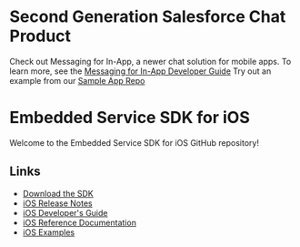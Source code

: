 # Second Generation Salesforce Chat Product
Check out Messaging for In-App, a newer chat solution for mobile apps.
To learn more, see the [Messaging for In-App Developer Guide](https://developer.salesforce.com/docs/service/messaging-in-app/overview)
Try out an example from our [Sample App Repo](https://github.com/Salesforce-Async-Messaging/messaging-in-app-ios/tree/master/examples)

# Embedded Service SDK for iOS

Welcome to the Embedded Service SDK for iOS GitHub repository!

## Links

* [Download the SDK](https://github.com/forcedotcom/ServiceSDK-iOS/wiki/Get-the-iOS-SDK)
* [iOS Release Notes](https://github.com/forcedotcom/ServiceSDK-iOS/releases)
* [iOS Developer's Guide](https://developer.salesforce.com/docs/atlas.en-us.service_sdk_ios.meta/service_sdk_ios/servicesdk_ios_dev_guide.htm)
* [iOS Reference Documentation](http://forcedotcom.github.io/ServiceSDK-iOS/)
* [iOS Examples](./Examples/)

<!-- 238.0.0 -->
